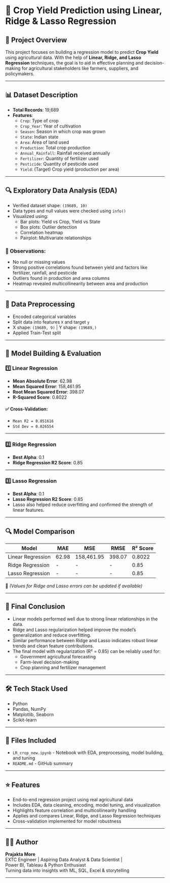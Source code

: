 # 🌾 Crop Yield Prediction using Linear, Ridge & Lasso Regression

## 📌 Project Overview

This project focuses on building a regression model to predict **Crop Yield** using agricultural data. With the help of **Linear, Ridge, and Lasso Regression** techniques, the goal is to aid in effective planning and decision-making for agricultural stakeholders like farmers, suppliers, and policymakers.

---

## 📊 Dataset Description

- **Total Records**: 19,689
- **Features**:
  - `Crop`: Type of crop
  - `Crop_Year`: Year of cultivation
  - `Season`: Season in which crop was grown
  - `State`: Indian state
  - `Area`: Area of land used
  - `Production`: Total crop production
  - `Annual_Rainfall`: Rainfall received annually
  - `Fertilizer`: Quantity of fertilizer used
  - `Pesticide`: Quantity of pesticide used
  - `Yield`: (Target) Crop yield (production per area)

---

## 🔍 Exploratory Data Analysis (EDA)

- Verified dataset shape: `(19689, 10)`
- Data types and null values were checked using `info()`
- Visualized using:
  - Bar plots: Yield vs Crop, Yield vs State
  - Box plots: Outlier detection
  - Correlation heatmap
  - Pairplot: Multivariate relationships

### 📌 Observations:
- No null or missing values
- Strong positive correlations found between yield and factors like fertilizer, rainfall, and pesticide
- Outliers found in production and area columns
- Heatmap revealed multicollinearity between area and production

---

## 🦖 Data Preprocessing

- Encoded categorical variables
- Split data into features `X` and target `y`
- X shape: `(19689, 9)` | Y shape: `(19689,)`
- Applied Train-Test split

---

## 💪 Model Building & Evaluation

### 1️⃣ Linear Regression

- **Mean Absolute Error**: 62.98  
- **Mean Squared Error**: 158,461.95  
- **Root Mean Squared Error**: 398.07  
- **R-Squared Score**: 0.8022

#### ✅ Cross-Validation:
- `Mean R2 = 0.851616`
- `Std Dev = 0.026554`

---

### 2️⃣ Ridge Regression

- **Best Alpha**: 0.1  
- **Ridge Regression R2 Score**: 0.85

---

### 3️⃣ Lasso Regression

- **Best Alpha**: 0.1  
- **Lasso Regression R2 Score**: 0.85  
- Lasso also helped reduce overfitting and confirmed the strength of linear features.

---

## 🔍 Model Comparison

| Model              | MAE    | MSE        | RMSE   | R² Score |
|-------------------|--------|------------|--------|----------|
| Linear Regression | 62.98  | 158,461.95 | 398.07 | 0.8022   |
| Ridge Regression  |   -    |     -      |   -    | 0.85     |
| Lasso Regression  |   -    |     -      |   -    | 0.85     |

📌 *(Values for Ridge and Lasso errors can be updated if available)*

---

## 🔺 Final Conclusion

- Linear models performed well due to strong linear relationships in the data.
- Ridge and Lasso regularization helped improve the model’s generalization and reduce overfitting.
- Similar performance between Ridge and Lasso indicates robust linear trends and clean feature contributions.
- The final model with regularization (R² = 0.85) can be reliably used for:
  - Government agricultural forecasting
  - Farm-level decision-making
  - Crop planning and fertilizer management

---

## 🛠️ Tech Stack Used

- Python
- Pandas, NumPy
- Matplotlib, Seaborn
- Scikit-learn

---

## 📁 Files Included

- `LR_crop_new.ipynb` - Notebook with EDA, preprocessing, model building, and tuning
- `README.md` - GitHub summary

---

## ⭐ Features

- End-to-end regression project using real agricultural data
- Includes EDA, data cleaning, encoding, model tuning, and visualization
- Highlights feature correlation and multicollinearity handling
- Applies and compares Linear, Ridge, and Lasso Regression techniques
- Cross-validation implemented for model robustness

---

## 👩‍💻 Author

**Prajakta More**  
EXTC Engineer | Aspiring Data Analyst & Data Scientist |  
Power BI, Tableau & Python Enthusiast  
Turning data into insights with ML, SQL, Excel & storytelling

---
